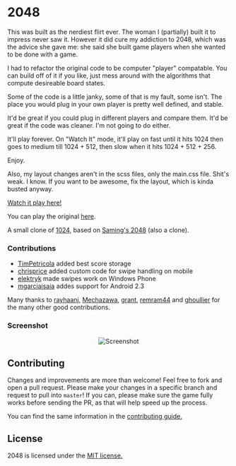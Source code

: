 # 2048

This was built as the nerdiest flirt ever. The woman I (partially) built it to impress never saw it. However it did cure my addiction to 2048, which was the advice she gave me: she said she built game players when she wanted to be done with a game.

I had to refactor the original code to be computer "player" compatable. You can build off of it if you like, just mess around with the algorithms that compute desireable board states.

Some of the code is a little janky, some of that is my fault, some isn't. The place you would plug in your own player is pretty well defined, and stable.

It'd be great if you could plug in different players and compare them. It'd be great if the code was cleaner. I'm not going to do either.

It'll play forever. On "Watch It" mode, it'll play on fast until it hits 1024 then goes to medium till 1024 + 512, then slow when it hits 1024 + 512 + 256.

Enjoy.

Also, my layout changes aren't in the scss files, only the main.css file. Shit's weak. I know. If you want to be awesome, fix the layout, which is kinda busted anyway.

[Watch it play here!](http://sktaylor.github.io/2048/)

You can play the original [here](http://gabrielecirulli.github.io/2048/).

A small clone of [1024](https://play.google.com/store/apps/details?id=com.veewo.a1024), based on [Saming's 2048](http://saming.fr/p/2048/) (also a clone).


### Contributions

 - [TimPetricola](https://github.com/TimPetricola) added best score storage
 - [chrisprice](https://github.com/chrisprice) added custom code for swipe handling on mobile
 - [elektryk](https://github.com/elektryk) made swipes work on Windows Phone
 - [mgarciaisaia](https://github.com/mgarciaisaia) addes support for Android 2.3

Many thanks to [rayhaanj](https://github.com/rayhaanj), [Mechazawa](https://github.com/Mechazawa), [grant](https://github.com/grant), [remram44](https://github.com/remram44) and [ghoullier](https://github.com/ghoullier) for the many other good contributions.

### Screenshot

<p align="center">
  <img src="http://pictures.gabrielecirulli.com/2048-20140309-234100.png" alt="Screenshot"/>
</p>

## Contributing
Changes and improvements are more than welcome! Feel free to fork and open a pull request. Please make your changes in a specific branch and request to pull into `master`! If you can, please make sure the game fully works before sending the PR, as that will help speed up the process.

You can find the same information in the [contributing guide.](https://github.com/gabrielecirulli/2048/blob/master/CONTRIBUTING.md)

## License
2048 is licensed under the [MIT license.](https://github.com/gabrielecirulli/2048/blob/master/LICENSE.txt)

